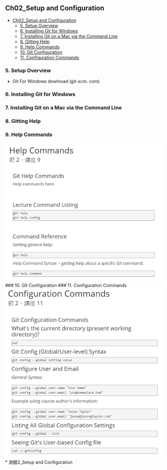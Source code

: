 ## Ch02_Setup and Configuration

<!-- toc orderedList:0 depthFrom:1 depthTo:6 -->

- [Ch02_Setup and Configuration](#ch02_setup-and-configuration)
	- [5. Setup Overview](#5-setup-overview)
	- [6. Installing Git for Windows](#6-installing-git-for-windows)
	- [7. Installing Git on a Mac via the Command Line](#7-installing-git-on-a-mac-via-the-command-line)
	- [8. Gitting Help](#8-gitting-help)
	- [9. Help Commands](#9-help-commands)
	- [10. Git Configuration](#10-git-configuration)
	- [11. Configuration Commands](#11-configuration-commands)

<!-- tocstop -->

### 5. Setup Overview  
  * Git For Windows dowlnoad (git-scm. com)    
### 6. Installing Git for Windows  
### 7. Installing Git on a Mac via the Command Line  
### 8. Gitting Help  
### 9. Help Commands  
<img src="img/fig2_9.png" alt="">
### 10. Git Configuration  
### 11. Configuration Commands  
<img src="img/fig2_11.png" alt="">
  * 測驗2_Setup and Configuration  
